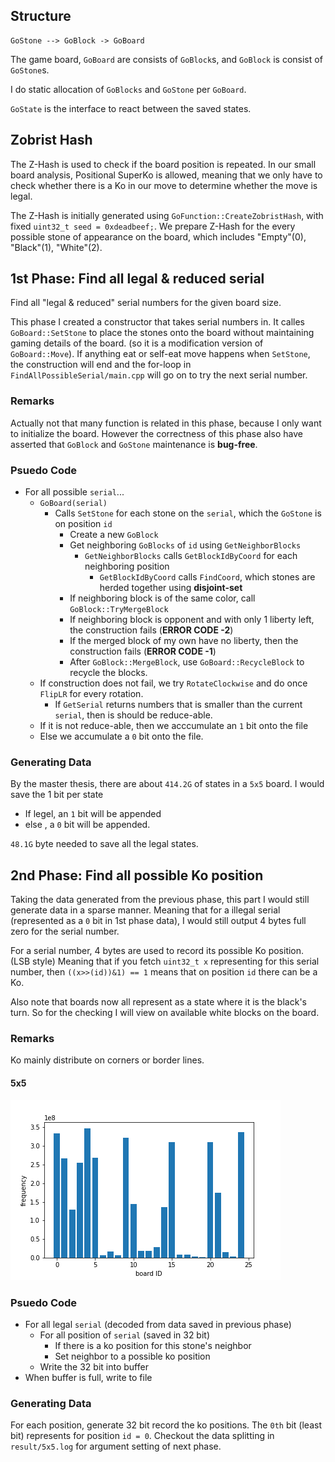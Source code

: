 ## Structure

```
GoStone --> GoBlock -> GoBoard
```

The game board, `GoBoard` are consists of `GoBlock`s, and `GoBlock` is consist of `GoStone`s.

I do static allocation of `GoBlocks` and `GoStone` per `GoBoard`.

`GoState` is the interface to react between the saved states. 

## Zobrist Hash

The Z-Hash is used to check if the board position is repeated. In our small board analysis, Positional SuperKo is allowed, meaning that we only have to check whether there is a Ko in our move to determine whether the move is legal.

The Z-Hash is initially generated using `GoFunction::CreateZobristHash`, with fixed `uint32_t seed = 0xdeadbeef;`. We prepare Z-Hash for the every possible stone of appearance on the board, which includes "Empty"(0), "Black"(1), "White"(2).

## 1st Phase: Find all legal & reduced serial

Find all "legal & reduced" serial numbers for the given board size.

This phase I created a constructor that takes serial numbers in. It calles `GoBoard::SetStone` to place the stones onto the board without maintaining gaming details of the board. (so it is a modification version of `GoBoard::Move`). If anything eat or self-eat move happens when `SetStone`, the construction will end and the for-loop in `FindAllPossibleSerial/main.cpp` will go on to try the next serial number.

### Remarks

Actually not that many function is related in this phase, because I only want to initialize the board. However the correctness of this phase also have asserted that `GoBlock` and `GoStone` maintenance is **bug-free**.

### Psuedo Code

- For all possible `serial`...
	- `GoBoard(serial)`
		- Calls `SetStone` for each stone on the `serial`, which the `GoStone` is on position `id`
			- Create a new `GoBlock`
			- Get neighboring `GoBlocks` of `id` using `GetNeighborBlocks`
				- `GetNeighborBlocks` calls `GetBlockIdByCoord` for each neighboring position
					- `GetBlockIdByCoord` calls `FindCoord`, which stones are herded together using **disjoint-set**
			- If neighboring block is of the same color, call `GoBlock::TryMergeBlock`
			- If neighboring block is opponent and with only 1 liberty left, the construction fails (**ERROR CODE -2**)
			- If the merged block of my own have no liberty, then the construction fails (**ERROR CODE -1**)
			- After `GoBlock::MergeBlock`, use `GoBoard::RecycleBlock` to recycle the blocks.
	- If construction does not fail, we try `RotateClockwise` and do once `FlipLR` for every rotation.
		- If `GetSerial` returns numbers that is smaller than the current `serial`, then is should be reduce-able.
	- If it is not reduce-able, then we acccumulate an `1` bit onto the file
	- Else we accumulate a `0` bit onto the file.


### Generating Data

By the master thesis, there are about `414.2G` of states in a `5x5` board. I would save the 1 bit per state

- If legel, an `1` bit will be appended
- else , a `0` bit will be appended.

`48.1G` byte needed to save all the legal states.

## 2nd Phase: Find all possible Ko position

Taking the data generated from the previous phase, this part I would still generate data in a sparse manner. Meaning
that for a illegal serial (represented as a `0` bit in 1st phase data), I would still output 4 bytes full zero for the
serial number.

For a serial number, 4 bytes are used to record its possible Ko position. (LSB style) Meaning that if you fetch
`uint32_t x` representing for this serial number, then `((x>>(id))&1) == 1` means that on position `id` there can be a
Ko.

Also note that boards now all represent as a state where it is the black's turn. So for the checking I will view on
available white blocks on the board.

### Remarks

Ko mainly distribute on corners or border lines.

#### 5x5

![](experiment/FindAllPossibleKoCoord/result/5x5_by_id.png)

### Psuedo Code

- For all legal `serial` (decoded from data saved in previous phase)
	-  For all position of `serial` (saved in 32 bit)
		-  If there is a ko position for this stone's neighbor
		-  Set neighbor to a possible ko position
	- Write the 32 bit into buffer
- When buffer is full, write to file

### Generating Data

For each position, generate 32 bit record the ko positions. The `0th` bit (least bit) represents for position `id = 0`. Checkout the data splitting in `result/5x5.log` for argument setting of next phase.
